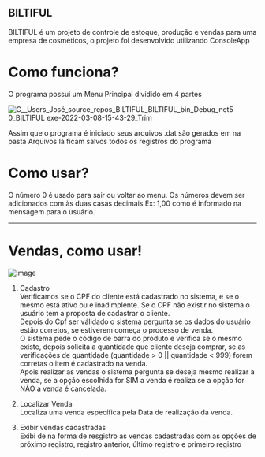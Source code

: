 ## BILTIFUL
BILTIFUL é um projeto de controle de estoque, produção e vendas para uma empresa de cosméticos, o projeto foi desenvolvido utilizando ConsoleApp

# Como funciona?
O programa possui um Menu Principal dividido em 4 partes 


![C__Users_José_source_repos_BILTIFUL_BILTIFUL_bin_Debug_net5 0_BILTIFUL exe-2022-03-08-15-43-29_Trim](https://user-images.githubusercontent.com/61014145/157305221-1312f812-6c50-4f4e-abf6-b7e3feaec36a.gif)



Assim que o programa é iniciado seus arquivos .dat são gerados em na pasta Arquivos lá ficam salvos todos os registros do programa

# Como usar?
O número 0 é usado para sair ou voltar ao menu. Os números devem ser adicionados com às duas casas decimais Ex: 1,00 como é informado na mensagem para o usuário. 

<hr>

<h1>Vendas, como usar!</h1>

![image](https://user-images.githubusercontent.com/89309834/157436499-f100690f-f776-4c1c-a16c-5e7dd5ab7f38.png)

  1) Cadastro <br>
  Verificamos se o CPF do cliente está cadastrado no sistema, e se o mesmo está ativo ou e inadimplente. Se o CPF não existir no sistema o usuário tem a proposta de cadastrar o cliente.<br>
  Depois do Cpf ser válidado o sistema pergunta se os dados do usuário estão corretos, se estiverem começa o processo de venda.<br>
  O sistema pede o código de barra do produto e verifica se o mesmo existe, depois solicita a quantidade que  cliente deseja comprar, se as verificações de quantidade (quantidade > 0 || quantidade < 999) forem corretas o item é cadastrado na venda.<br>
  Apois realizar as vendas o sistema pergunta se deseja mesmo realizar a venda, se a opção escolhida for SIM a venda é realiza se a opção for NÃO a venda é cancelada.<br>
  
  2) Localizar Venda <br>
  Localiza uma venda específica pela Data de realização da venda.
 
  2) Exibir vendas cadastradas <br>
  Exibi de na forma de resgistro as vendas cadastradas com as opções de próximo registro, registro anterior, último registro e primeiro registro


